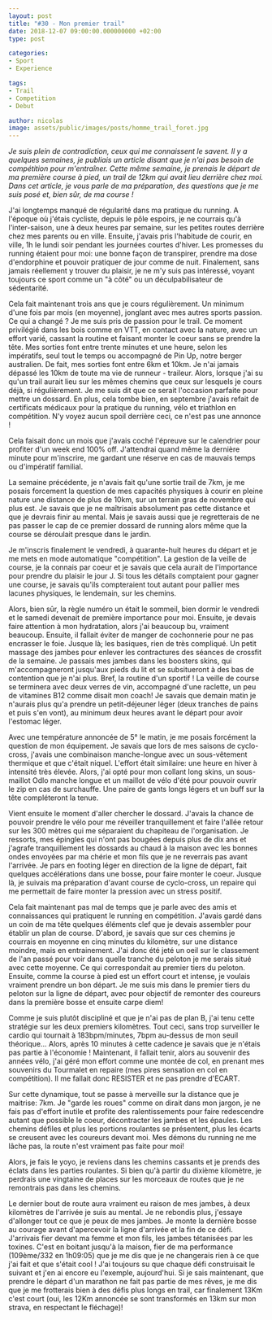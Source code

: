 ```yaml
---
layout: post
title: "#30 - Mon premier trail"
date: 2018-12-07 09:00:00.000000000 +02:00
type: post

categories:
- Sport
- Experience

tags:
- Trail
- Competition
- Debut

author: nicolas
image: assets/public/images/posts/homme_trail_foret.jpg
---
```

<em>Je suis plein de contradiction, ceux qui me connaissent le savent. Il y a quelques semaines, je publiais un article disant que je n'ai pas besoin de compétition pour m'entraîner. Cette même semaine, je prenais le départ de ma première course à pied, un trail de 12km qui avait lieu derrière chez moi. Dans cet article, je vous parle de ma préparation, des questions que je me suis posé et, bien sûr, de ma course !</em>

J'ai longtemps manqué de régularité dans ma pratique du running. A l'époque où j'étais cycliste, depuis le pôle espoirs, je ne courrais qu'à l'inter-saison, une à deux heures par semaine, sur les petites routes derrière chez mes parents ou en ville. Ensuite, j'avais pris l'habitude de courir, en ville, 1h le lundi soir pendant les journées courtes d'hiver. Les promesses du running étaient pour moi: une bonne façon de transpirer, prendre ma dose d'endorphine et pouvoir pratiquer de jour comme de nuit. Finalement, sans jamais réellement y trouver du plaisir, je ne m'y suis pas intéressé, voyant toujours ce sport comme un "à côté" ou un déculpabilisateur de sédentarité.

Cela fait maintenant trois ans que je cours régulièrement. Un minimum d'une fois par mois (en moyenne), jonglant avec mes autres sports passion. Ce qui a changé ? Je me suis pris de passion pour le trail. Ce moment privilégié dans les bois comme en VTT, en contact avec la nature, avec un effort varié, cassant la routine et faisant monter le coeur sans se prendre la tête. Mes sorties font entre trente minutes et une heure, selon les impératifs, seul tout le temps ou accompagné de Pin Up, notre berger australien. De fait, mes sorties font entre 6km et 10km. Je n'ai jamais dépassé les 10km de toute ma vie de runneur - traileur. Alors, lorsque j'ai su qu'un trail aurait lieu sur les mêmes chemins que ceux sur lesquels je cours déjà, si régulièrement. Je me suis dit que ce serait l'occasion parfaite pour mettre un dossard. En plus, cela tombe bien, en septembre j'avais refait de certificats médicaux pour la pratique du running, vélo et triathlon en compétition. N'y voyez aucun spoil derrière ceci, ce n'est pas une annonce !

Cela faisait donc un mois que j'avais coché l'épreuve sur le calendrier pour profiter d'un week end 100% off. J'attendrai quand même la dernière minute pour m'inscrire, me gardant une réserve en cas de mauvais temps ou d'impératif familial.

La semaine précédente, je n'avais fait qu'une sortie trail de 7km, je me posais forcement la question de mes capacités physiques à courir en pleine nature une distance de plus de 10km, sur un terrain gras de novembre qui plus est. Je savais que je ne maîtrisais absolument pas cette distance et que je devrais finir au mental. Mais je savais aussi que je regretterais de ne pas passer le cap de ce premier dossard de running alors même que la course se déroulait presque dans le jardin.

Je m'inscris finalement le vendredi, à quarante-huit heures du départ et je me mets en mode automatique "compétition". La gestion de la veille de course, je la connais par coeur et je savais que cela aurait de l'importance pour prendre du plaisir le jour J. Si tous les détails comptaient pour gagner une course, je savais qu'ils compteraient tout autant pour pallier mes lacunes physiques, le lendemain, sur les chemins.

Alors, bien sûr, la règle numéro un était le sommeil, bien dormir le vendredi et le samedi devenait de première importance pour moi. Ensuite, je devais faire attention à mon hydratation, alors j'ai beaucoup bu, vraiment beaucoup. Ensuite, il fallait éviter de manger de cochonnerie pour ne pas encrasser le foie. Jusque là; les basiques, rien de très compliqué. Un petit massage des jambes pour enlever les contractures des séances de crossfit de la semaine. Je passais mes jambes dans les boosters skins, qui m'accompagneront jusqu'aux pieds du lit et se subsitueront à des bas de contention que je n'ai plus. Bref, la routine d'un sportif ! La veille de course se terminera avec deux verres de vin, accompagné d'une raclette, un peu de vitamines B12 comme disait mon coach! Je savais que demain matin je n'aurais plus qu'a prendre un petit-déjeuner léger (deux tranches de pains et puis s'en vont), au minimum deux heures avant le départ pour avoir l'estomac léger.

Avec une température annoncée de 5° le matin, je me posais forcément la question de mon équipement. Je savais que lors de mes saisons de cyclo-cross, j'avais une combinaison manche-longue avec un sous-vêtement thermique et que c'était niquel. L'effort était similaire: une heure en hiver à intensité très élevée. Alors, j'ai opté pour mon collant long skins, un sous-maillot Odlo manche longue et un maillot de vélo d'été pour pouvoir ouvrir le zip en cas de surchauffe. Une paire de gants longs légers et un buff sur la tête compléteront la tenue.

Vient ensuite le moment d'aller chercher le dossard. J'avais la chance de pouvoir prendre le vélo pour me réveiller tranquillement et faire l'allée retour sur les 300 mètres qui me séparaient du chapiteau de l'organisation. Je ressorts, mes épingles qui n'ont pas bougées depuis plus de dix ans et j'agrafe tranquillement les dossards au chaud à la maison avec les bonnes ondes envoyées par ma chérie et mon fils que je ne reverrais pas avant l'arrivée. Je pars en footing léger en direction de la ligne de départ, fait quelques accélérations dans une bosse, pour faire monter le coeur. Jusque là, je suivais ma préparation d'avant course de cyclo-cross, un repaire qui me permettait de faire monter la pression avec un stress positif.

Cela fait maintenant pas mal de temps que je parle avec des amis et connaissances qui pratiquent le running en compétition. J'avais gardé dans un coin de ma tête quelques éléments clef que je devais assembler pour établir un plan de course. D'abord, je savais que sur ces chemins je courrais en moyenne en cinq minutes du kilomètre, sur une distance moindre, mais en entrainement. J'ai donc été jeté un oeil sur le classement de l'an passé pour voir dans quelle tranche du peloton je me serais situé avec cette moyenne. Ce qui correspondait au premier tiers du peloton. Ensuite, comme la course à pied est un effort court et intense, je voulais vraiment prendre un bon départ. Je me suis mis dans le premier tiers du peloton sur la ligne de départ, avec pour objectif de remonter des coureurs dans la première bosse et ensuite carpe diem!

Comme je suis plutôt discipliné et que je n'ai pas de plan B, j'ai tenu cette stratégie sur les deux premiers kilomètres. Tout ceci, sans trop surveiller le cardio qui tournait à 183bpm/minutes, 7bpm au-dessus de mon seuil théorique... Alors, après 10 minutes à cette cadence je savais que je n'étais pas partie à l'économie ! Maintenant, il fallait tenir, alors au souvenir des années vélo, j'ai géré mon effort comme une montée de col, en prenant mes souvenirs du Tourmalet en repaire (mes pires sensation en col en compétition). Il me fallait donc RESISTER et ne pas prendre d'ECART.

Sur cette dynamique, tout se passe à merveille sur la distance que je maitrise: 7km. Je "garde les roues" comme on dirait dans mon jargon, je ne fais pas d'effort inutile et profite des ralentissements pour faire redescendre autant que possible le coeur, décontracter les jambes et les épaules. Les chemins défiles et plus les portions roulantes se présentent, plus les écarts se creusent avec les coureurs devant moi. Mes démons du running ne me lâche pas, la route n'est vraiment pas faite pour moi!

Alors, je fais le yoyo, je reviens dans les chemins cassants et je prends des éclats dans les parties roulantes. Si bien qu'à partir du dixième kilomètre, je perdrais une vingtaine de places sur les morceaux de routes que je ne remontrais pas dans les chemins.

Le dernier bout de route aura vraiment eu raison de mes jambes, à deux kilomètres de l'arrivée je suis au mental. Je ne rebondis plus, j'essaye d'allonger tout ce que je peux de mes jambes. Je monte la dernière bosse au courage avant d'apercevoir la ligne d'arrivée et la fin de ce défi. J'arrivais fier devant ma femme et mon fils, les jambes tétanisées par les toxines. C'est en boitant jusqu'à la maison, fier de ma performance (109ème/332 en 1h09:05) que je me dis que je ne changerais rien à ce que j'ai fait et que s'était cool ! J'ai toujours su que chaque défi construisait le suivant et j'en ai encore eu l'exemple, aujourd'hui. Si je sais maintenant, que prendre le départ d'un marathon ne fait pas partie de mes rêves, je me dis que je me frotterais bien à des défis plus longs en trail, car finalement 13Km c'est court (oui, les 12Km annoncée se sont transformés en 13km sur mon strava, en respectant le fléchage)!
